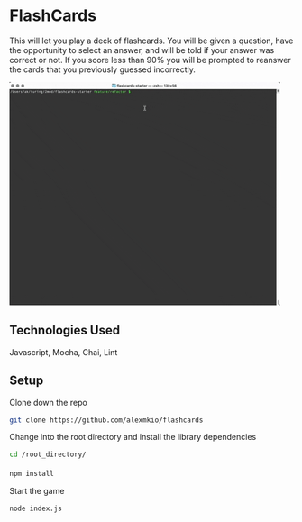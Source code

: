 # FlashCards

This will let you play a deck of flashcards. You will be given a question, have the opportunity to select an answer, and will be told if your answer was correct or not. If you score less than 90% you will be prompted to reanswer the cards that you previously guessed incorrectly.

![Gif of card game in action](./readme.gif)

## Technologies Used

Javascript, Mocha, Chai, Lint

## Setup

Clone down the repo

```bash
git clone https://github.com/alexmkio/flashcards
```

Change into the root directory and install the library dependencies

```bash
cd /root_directory/

npm install
```

Start the game

```bash
node index.js
```